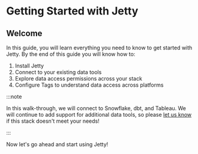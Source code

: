 # Getting Started with Jetty

## Welcome

In this guide, you will learn everything you need to know to get started with Jetty. By the end of this guide you will know how to:

1.  Install Jetty
1.  Connect to your existing data tools
1.  Explore data access permissions across your stack
1.  Configure Tags to understand data access across platforms

:::note

In this walk-through, we will connect to Snowflake, dbt, and Tableau. We will continue to add support for additional data tools, so please [let us know](mailto:support@get-jetty.com) if this stack doesn't meet your needs!

:::

Now let's go ahead and start using Jetty!
